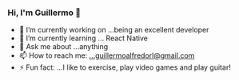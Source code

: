### Hi, I'm Guillermo 👋

- 🔭 I’m currently working on ...being an excellent developer
- 🌱 I’m currently learning ... React Native
- 💬 Ask me about ...anything
- 📫 How to reach me: ...guillermoalfredorl@gmail.com
- ⚡ Fun fact: ...I like to exercise, play video games and play guitar!
